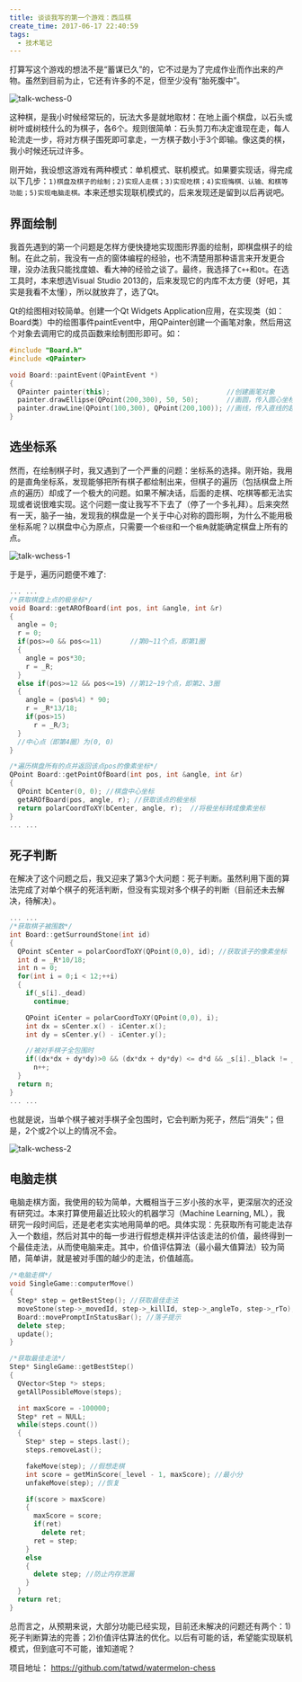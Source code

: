 ```yaml
---
title: 谈谈我写的第一个游戏：西瓜棋
create_time: 2017-06-17 22:40:59
tags:
  - 技术笔记
---
```


打算写这个游戏的想法不是“蓄谋已久”的，它不过是为了完成作业而作出来的产物。虽然到目前为止，它还有许多的不足，但至少没有“胎死腹中”。<!--（有兴趣的朋友可以下来玩玩：[点我下载](https://github.com/tatwd/watermelon-chess/raw/master/wiki-resources/downloads/watermelon-chess-1.6.1-install.exe)）-->

![talk-wchess-0](./talk-wchess-0.png)

这种棋，是我小时候经常玩的，玩法大多是就地取材：在地上画个棋盘，以石头或树叶或树枝什么的为棋子，各6个。规则很简单：石头剪刀布决定谁现在走，每人轮流走一步，将对方棋子围死即可拿走，一方棋子数小于3个即输。像这类的棋，我小时候还玩过许多。

刚开始，我设想这游戏有两种模式：单机模式、联机模式。如果要实现话，得完成以下几步：`1)棋盘及棋子的绘制；2)实现人走棋；3)实现吃棋；4)实现悔棋、认输、和棋等 功能；5)实现电脑走棋。`本来还想实现联机模式的，后来发现还是留到以后再说吧。

## 界面绘制

<!-- more -->

我首先遇到的第一个问题是怎样方便快捷地实现图形界面的绘制，即棋盘棋子的绘制。在此之前，我没有一点的窗体编程的经验，也不清楚用那种语言来开发更合理，没办法我只能找度娘、看大神的经验之谈了。最终，我选择了`C++`和`Qt`。在选工具时，本来想选Visual Studio 2013的，后来发现它的内库不太方便（好吧，其实是我看不太懂），所以就放弃了，选了Qt。

Qt的绘图相对较简单。创建一个Qt Widgets Application应用，在实现类（如：Board类）中的绘图事件paintEvent中，用QPainter创建一个画笔对象，然后用这个对象去调用它的成员函数来绘制图形即可。如：

``` cpp
#include "Board.h"
#include <QPainter>

void Board::paintEvent(QPaintEvent *)
{
  QPainter painter(this);                             //创建画笔对象
  painter.drawEllipse(QPoint(200,300), 50, 50);       //画圆，传入圆心坐标、长轴、短轴
  painter.drawLine(QPoint(100,300), QPoint(200,100)); //画线，传入直线的起点、终点坐标
}
```

## 选坐标系

然而，在绘制棋子时，我又遇到了一个严重的问题：坐标系的选择。刚开始，我用的是直角坐标系，发现能够把所有棋子都绘制出来，但棋子的遍历（包括棋盘上所点的遍历）却成了一个极大的问题。如果不解决话，后面的走棋、吃棋等都无法实现或者说很难实现。这个问题一度让我写不下去了（停了一个多礼拜）。后来突然有一天，脑子一抽，发现我的棋盘是一个关于中心对称的圆形啊，为什么不能用极坐标系呢？以棋盘中心为原点，只需要一个`极径`和一个`极角`就能确定棋盘上所有的点。

![talk-wchess-1](./talk-wchess-1.png)

于是乎，遍历问题便不难了:

``` cpp
... ...
/*获取棋盘上点的极坐标*/
void Board::getAROfBoard(int pos, int &angle, int &r)
{
  angle = 0;
  r = 0;
  if(pos>=0 && pos<=11)       //第0~11个点，即第1圈
  {
    angle = pos*30;
    r = _R;
  }
  else if(pos>=12 && pos<=19) //第12~19个点，即第2、3圈
  {
    angle = (pos%4) * 90;
    r = _R*13/18;
    if(pos>15)
      r = _R/3;
  }
  //中心点（即第4圈）为(0, 0)
}

/*遍历棋盘所有的点并返回该点pos的像素坐标*/
QPoint Board::getPointOfBoard(int pos, int &angle, int &r)
{
  QPoint bCenter(0, 0); //棋盘中心坐标
  getAROfBoard(pos, angle, r); //获取该点的极坐标
  return polarCoordToXY(bCenter, angle, r);  //将极坐标转成像素坐标
}
... ...
```

## 死子判断

在解决了这个问题之后，我又迎来了第3个大问题：死子判断。虽然利用下面的算法完成了对单个棋子的死活判断，但没有实现对多个棋子的判断（目前还未去解决，待解决）。

``` cpp
... ...
/*获取棋子被围数*/
int Board::getSurroundStone(int id)
{
  QPoint sCenter = polarCoordToXY(QPoint(0,0), id); //获取该子的像素坐标
  int d = _R*10/18;
  int n = 0;
  for(int i = 0;i < 12;++i)
  {
    if(_s[i]._dead)
      continue;

    QPoint iCenter = polarCoordToXY(QPoint(0,0), i);
    int dx = sCenter.x() - iCenter.x();
    int dy = sCenter.y() - iCenter.y();

    //被对手棋子全包围时
    if((dx*dx + dy*dy)>0 && (dx*dx + dy*dy) <= d*d && _s[i]._black != _s[id]._black)
      n++;
  }
  return n;
}
... ...
```

也就是说，当单个棋子被对手棋子全包围时，它会判断为死子，然后“消失”；但是，2个或2个以上的情况不会。

![talk-wchess-2](./talk-wchess-2.png)

## 电脑走棋

电脑走棋方面，我使用的较为简单，大概相当于三岁小孩的水平，更深层次的还没有研究过。本来打算使用最近比较火的机器学习（Machine Learning, ML），我研究一段时间后，还是老老实实地用简单的吧。具体实现：先获取所有可能走法存入一个数组，然后对其中的每一步进行假想走棋并评估该走法的价值，最终得到一个最佳走法，从而使电脑来走。其中，价值评估算法（最小最大值算法）较为简陋，简单讲，就是被对手围的越少的走法，价值越高。

``` cpp
/*电脑走棋*/
void SingleGame::computerMove()
{
  Step* step = getBestStep(); //获取最佳走法
  moveStone(step->_movedId, step->_killId, step->_angleTo, step->_rTo); //走棋
  Board::movePromptInStatusBar(); //落子提示
  delete step;
  update();
}

/*获取最佳走法*/
Step* SingleGame::getBestStep()
{
  QVector<Step *> steps;
  getAllPossibleMove(steps);

  int maxScore = -100000;
  Step* ret = NULL;
  while(steps.count())
  {
    Step* step = steps.last();
    steps.removeLast();

    fakeMove(step); //假想走棋
    int score = getMinScore(_level - 1, maxScore); //最小分
    unfakeMove(step); //恢复

    if(score > maxScore)
    {
      maxScore = score;
      if(ret)
        delete ret;
      ret = step;
    }
    else
    {
      delete step; //防止内存泄漏
    }
  }
  return ret;
}
```

总而言之，从预期来说，大部分功能已经实现，目前还未解决的问题还有两个：1)死子判断算法的完善；2)价值评估算法的优化。以后有可能的话，希望能实现联机模式，但到底可不可能，谁知道呢？

项目地址： https://github.com/tatwd/watermelon-chess
